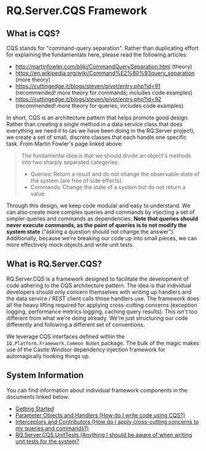 # RQ.Server.CQS Framework

## What is CQS?
CQS stands for "command-query separation".  Rather than duplicating effort for explaining the fundamentals here, please read the following articles:
- http://martinfowler.com/bliki/CommandQuerySeparation.html (theory)
- https://en.wikipedia.org/wiki/Command%E2%80%93query_separation (more theory)
- https://cuttingedge.it/blogs/steven/pivot/entry.php?id=91 (recommended! more theory for commands; includes code examples)
- https://cuttingedge.it/blogs/steven/pivot/entry.php?id=92 (recommended! more theory for queries; includes code examples)

In short, CQS is an architecture pattern that helps promote good design.  Rather than creating a single method in a data service class that does everything we need it to (as we have been doing in the RQ.Server project), we create a set of small, discrete classes that each handle one specific task.  From Martin Fowler's page linked above:
>The fundamental idea is that we should divide an object's methods into two sharply separated categories:
>- Queries: Return a result and do not change the observable state of the system (are free of side effects).
>- Commands: Change the state of a system but do not return a value.

Through this design, we keep code modular and easy to understand.  We can also create more complex queries and commands by injecting a set of simpler queries and commands as dependencies.   **Note that queries should never execute commands, as the point of queries is to not modify the system state** ("asking a question should not change the answer").  Additionally, because we're breaking our code up into small pieces, we can more effectively mock objects and write unit tests.

## What is RQ.Server.CQS?
RQ.Server.CQS is a framework designed to facilitate the development of code adhering to the CQS architecture pattern.  The idea is that individual developers should only concern themselves with writing up handlers and the data service / REST client calls those handlers use.  The framework does all the heavy lifting required for applying cross-cutting concerns (exception logging, performance metrics logging, caching query results).  This isn't too different from what we're doing already.  We're just structuring our code differently and following a different set of conventions.

We leverage CQS interfaces defined within the `IQ.Platform.Framework.Common NuGet` package.  The bulk of the magic makes use of the Castle.Windsor dependency injection framework for automagically hooking things up.

## System Information
You can find information about individual framework components in the documents linked below:
- [Getting Started](documentation/gettingStarted.md)
- [Parameter Objects and Handlers (How do I write code using CQS?)](documentation/parameterObjectsAndHandlers.md)
- [Interceptors and Contributors (How do I apply cross-cutting concerns to my queries and commands?)](documentation/interceptorsAndContributors.md)
- [RQ.Server.CQS.UnitTests (Anything I should be aware of when writing unit tests for the system?](documentation/testing.md)
